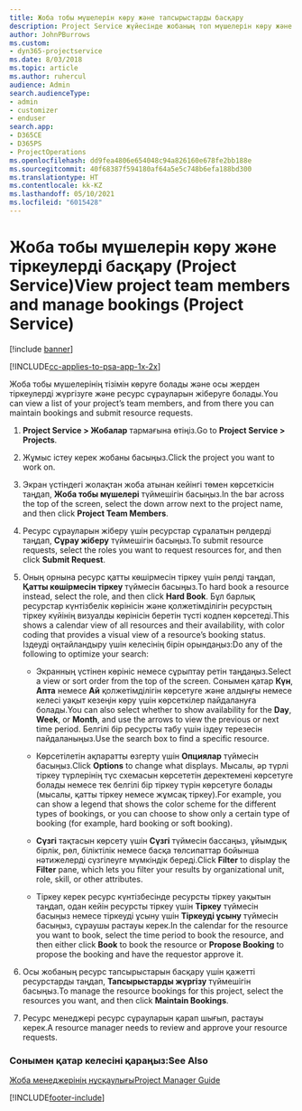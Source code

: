 ```yaml
---
title: Жоба тобы мүшелерін көру және тапсырыстарды басқару
description: Project Service жүйесінде жобаның топ мүшелерін көру және тіркеулерді басқару жолы
author: JohnPBurrows
ms.custom:
- dyn365-projectservice
ms.date: 8/03/2018
ms.topic: article
ms.author: ruhercul
audience: Admin
search.audienceType:
- admin
- customizer
- enduser
search.app:
- D365CE
- D365PS
- ProjectOperations
ms.openlocfilehash: dd9fea4806e654048c94a826160e678fe2bb188e
ms.sourcegitcommit: 40f68387f594180af64a5e5c748b6efa188bd300
ms.translationtype: HT
ms.contentlocale: kk-KZ
ms.lasthandoff: 05/10/2021
ms.locfileid: "6015428"
---
```

# <a name="view-project-team-members-and-manage-bookings-project-service"></a><span data-ttu-id="9d971-103">Жоба тобы мүшелерін көру және тіркеулерді басқару (Project Service)</span><span class="sxs-lookup"><span data-stu-id="9d971-103">View project team members and manage bookings (Project Service)</span></span>

[!include [banner](../includes/psa-now-project-operations.md)]

[!INCLUDE[cc-applies-to-psa-app-1x-2x](../includes/cc-applies-to-psa-app-1x-2x.md)]

<span data-ttu-id="9d971-104">Жоба тобы мүшелерінің тізімін көруге болады және осы жерден тіркеулерді жүргізуге және ресурс сұрауларын жіберуге болады.</span><span class="sxs-lookup"><span data-stu-id="9d971-104">You can view a list of your project’s team members, and from there you can maintain bookings and submit resource requests.</span></span>  
  
1.  <span data-ttu-id="9d971-105">**Project Service > Жобалар** тармағына өтіңіз.</span><span class="sxs-lookup"><span data-stu-id="9d971-105">Go to **Project Service > Projects**.</span></span>  
  
2.  <span data-ttu-id="9d971-106">Жұмыс істеу керек жобаны басыңыз.</span><span class="sxs-lookup"><span data-stu-id="9d971-106">Click the project you want to work on.</span></span>  
  
3.  <span data-ttu-id="9d971-107">Экран үстіндегі жолақтан жоба атынан кейінгі төмен көрсеткісін таңдап, **Жоба тобы мүшелері** түймешігін басыңыз.</span><span class="sxs-lookup"><span data-stu-id="9d971-107">In the bar across the top of the screen, select the down arrow next to the project name, and then click **Project Team Members**.</span></span>  
  
4.  <span data-ttu-id="9d971-108">Ресурс сұрауларын жіберу үшін ресурстар сұралатын рөлдерді таңдап, **Сұрау жіберу** түймешігін басыңыз.</span><span class="sxs-lookup"><span data-stu-id="9d971-108">To submit resource requests, select the roles you want to request resources for, and then click **Submit Request**.</span></span>  
  
5.  <span data-ttu-id="9d971-109">Оның орнына ресурс қатты көшірмесін тіркеу үшін рөлді таңдап, **Қатты көшірмесін тіркеу** түймесін басыңыз.</span><span class="sxs-lookup"><span data-stu-id="9d971-109">To hard book a resource instead, select the role, and then click **Hard Book**.</span></span> <span data-ttu-id="9d971-110">Бұл барлық ресурстар күнтізбелік көрінісін және қолжетімділігін ресурстың тіркеу күйінің визуалды көрінісін беретін түсті кодпен көрсетеді.</span><span class="sxs-lookup"><span data-stu-id="9d971-110">This shows a calendar view of all resources and their availability, with color coding that provides a visual view of a resource’s booking status.</span></span> <span data-ttu-id="9d971-111">Іздеуді оңтайландыру үшін келесінің бірін орындаңыз:</span><span class="sxs-lookup"><span data-stu-id="9d971-111">Do any of the following to optimize your search:</span></span>  
  
    -   <span data-ttu-id="9d971-112">Экранның үстінен көрініс немесе сұрыптау ретін таңдаңыз.</span><span class="sxs-lookup"><span data-stu-id="9d971-112">Select a view or sort order from the top of the screen.</span></span> <span data-ttu-id="9d971-113">Сонымен қатар **Күн**, **Апта** немесе **Ай** қолжетімділігін көрсетуге және алдыңғы немесе келесі уақыт кезеңін көру үшін көрсеткілер пайдалануға болады.</span><span class="sxs-lookup"><span data-stu-id="9d971-113">You can also select whether to show availability for the **Day**, **Week**, or **Month**, and use the arrows to view the previous or next time period.</span></span> <span data-ttu-id="9d971-114">Белгілі бір ресурсты табу үшін іздеу терезесін пайдаланыңыз.</span><span class="sxs-lookup"><span data-stu-id="9d971-114">Use the search box to find a specific resource.</span></span>  
  
    -   <span data-ttu-id="9d971-115">Көрсетілетін ақпаратты өзгерту үшін **Опциялар** түймесін басыңыз.</span><span class="sxs-lookup"><span data-stu-id="9d971-115">Click **Options** to change what displays.</span></span> <span data-ttu-id="9d971-116">Мысалы, әр түрлі тіркеу түрлерінің түс схемасын көрсететін деректемені көрсетуге болады немесе тек белгілі бір тіркеу түрін көрсетуге болады (мысалы, қатты тіркеу немесе жұмсақ тіркеу).</span><span class="sxs-lookup"><span data-stu-id="9d971-116">For example, you can show a legend that shows the color scheme for the different types of bookings, or you can choose to show only a certain type of booking (for example, hard booking or soft booking).</span></span>  
  
    -   <span data-ttu-id="9d971-117">**Сүзгі** тақтасын көрсету үшін **Сүзгі** түймесін бассаңыз, ұйымдық бірлік, рөл, біліктілік немесе басқа төлсипаттар бойынша нәтижелерді сүзгілеуге мүмкіндік береді.</span><span class="sxs-lookup"><span data-stu-id="9d971-117">Click **Filter** to display the **Filter** pane, which lets you filter your results by organizational unit, role, skill, or other attributes.</span></span>  
  
    -   <span data-ttu-id="9d971-118">Тіркеу керек ресурс күнтізбесінде ресурсты тіркеу уақытын таңдап, одан кейін ресурсты тіркеу үшін **Тіркеу** түймесін басыңыз немесе тіркеуді ұсыну үшін **Тіркеуді ұсыну** түймесін басыңыз, сұраушы растауы керек.</span><span class="sxs-lookup"><span data-stu-id="9d971-118">In the calendar for the resource you want to book, select the time period to book the resource, and then either click **Book** to book the resource or **Propose Booking** to propose the booking and have the requestor approve it.</span></span>  
  
6.  <span data-ttu-id="9d971-119">Осы жобаның ресурс тапсырыстарын басқару үшін қажетті ресурстарды таңдап, **Тапсырыстарды жүргізу** түймешігін басыңыз.</span><span class="sxs-lookup"><span data-stu-id="9d971-119">To manage the resource bookings for this project, select the resources you want, and then click **Maintain Bookings**.</span></span>  
  
7.  <span data-ttu-id="9d971-120">Ресурс менеджері ресурс сұрауларын қарап шығып, растауы керек.</span><span class="sxs-lookup"><span data-stu-id="9d971-120">A resource manager needs to review and approve your resource requests.</span></span>  
  
### <a name="see-also"></a><span data-ttu-id="9d971-121">Сонымен қатар келесіні қараңыз:</span><span class="sxs-lookup"><span data-stu-id="9d971-121">See Also</span></span>  
 [<span data-ttu-id="9d971-122">Жоба менеджерінің нұсқаулығы</span><span class="sxs-lookup"><span data-stu-id="9d971-122">Project Manager Guide</span></span>](../psa/project-manager-guide.md)


[!INCLUDE[footer-include](../includes/footer-banner.md)]
